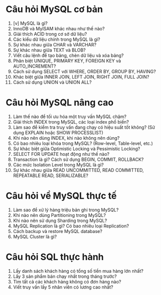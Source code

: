 # Câu hỏi MySQL cơ bản
1. [v] MySQL là gì?
2. InnoDB và MyISAM khác nhau như thế nào?
3. Giải thích ACID trong cơ sở dữ liệu?
4. Các kiểu dữ liệu chính trong MySQL là gì?
5. Sự khác nhau giữa CHAR và VARCHAR?
6. Sự khác nhau giữa TEXT và BLOB?
7. Viết câu lệnh để tạo bảng, chèn dữ liệu và xóa bảng?
8. Phân biệt UNIQUE, PRIMARY KEY, FOREIGN KEY và AUTO_INCREMENT?
9. Cách sử dụng SELECT với WHERE, ORDER BY, GROUP BY, HAVING?
10. Khác biệt giữa INNER JOIN, LEFT JOIN, RIGHT JOIN, FULL JOIN?
11. Cách sử dụng UNION và UNION ALL?

# Câu hỏi MySQL nâng cao
1. Làm thế nào để tối ưu hóa một truy vấn MySQL chậm?
2. Giải thích INDEX trong MySQL, các loại index phổ biến?
3. Làm sao để kiểm tra truy vấn đang chạy có hiệu suất tốt không? (Sử dụng EXPLAIN hoặc SHOW PROCESSLIST)
4. Khi nào nên dùng INDEX, khi nào không nên dùng?
5. Có bao nhiêu loại khóa trong MySQL? (Row-level, Table-level, etc.)
6. Sự khác biệt giữa Optimistic Locking và Pessimistic Locking?
7. SELECT FOR UPDATE hoạt động như thế nào?
8. Transaction là gì? Cách sử dụng BEGIN, COMMIT, ROLLBACK?
9. Các mức Isolation Level trong MySQL là gì?
10. Sự khác nhau giữa READ UNCOMMITTED, READ COMMITTED, REPEATABLE READ, SERIALIZABLE?

# Câu hỏi về MySQL thực tế
1. Làm sao để xử lý hàng triệu bản ghi trong MySQL?
2. Khi nào nên dùng Partitioning trong MySQL?
3. Khi nào nên sử dụng Sharding trong MySQL?
4. MySQL Replication là gì? Có bao nhiêu loại Replication?
5. Cách backup và restore MySQL database?
6. MySQL Cluster là gì?

# Câu hỏi SQL thực hành
1. Lấy danh sách khách hàng có tổng số tiền mua hàng lớn nhất?
2. Lấy 3 sản phẩm bán chạy nhất trong tháng trước?
3. Tìm tất cả các khách hàng không có đơn hàng nào?
4. Viết truy vấn lấy 5 nhân viên có lương cao nhất?
